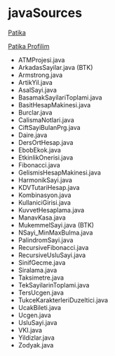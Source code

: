 # javaSources

[Patika](www.patika.dev)

[Patika Profilim](https://app.patika.dev/tugcekepen)

* ATMProjesi.java
* ArkadasSayilar.java (BTK)
* Armstrong.java
* ArtikYil.java
* AsalSayi.java
* BasamakSayilariToplami.java
* BasitHesapMakinesi.java
* Burclar.java
* CalismaNotlari.java
* CiftSayiBulanPrg.java
* Daire.java
* DersOrtHesap.java
* EbobEkok.java
* EtkinlikOnerisi.java
* Fibonacci.java
* GelismisHesapMakinesi.java
* HarmonikSayi.java
* KDVTutariHesap.java
* Kombinasyon.java
* KullaniciGirisi.java
* KuvvetHesaplama.java
* ManavKasa.java
* MukemmelSayi.java (BTK)
* NSayi_MinMaxBulma.java
* PalindromSayi.java
* RecursiveFibonacci.java
* RecursiveUsluSayi.java
* SinifGecme.java
* Siralama.java
* Taksimetre.java
* TekSayilarinToplami.java
* TersUcgen.java
* TukceKarakterleriDuzeltici.java
* UcakBileti.java
* Ucgen.java
* UsluSayi.java
* VKI.java
* Yildizlar.java
* Zodyak.java
